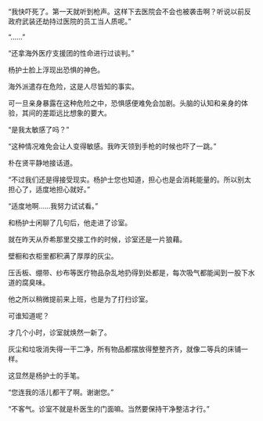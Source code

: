 “我快吓死了。第一天就听到枪声。这样下去医院会不会也被袭击啊？听说以前反政府武装还劫持过医院的员工当人质呢。”

“……”

“还拿海外医疗支援团的性命进行过谈判。”

杨护士脸上浮现出恐惧的神色。

海外派遣存在危险，这是人尽皆知的事实。

可一旦亲身暴露在这种危险之中，恐惧感便难免会加剧。头脑的认知和亲身的体验，其间的差距远比想象的要大。

“是我太敏感了吗？”

“这种情况难免会让人变得敏感。我昨天领到手枪的时候也吓了一跳。”

朴在贤平静地接话道。

“不过我们还是得接受现实。杨护士您也知道，担心也是会消耗能量的。所以别太担心了，适度地担心就好。”

“适度地啊……我努力试试看。”

和杨护士闲聊了几句后，他走进了诊室。

就在昨天从乔希那里交接工作的时候，诊室还是一片狼藉。

壁橱和衣柜里都积满了厚厚的灰尘。

压舌板、绷带、纱布等医疗物品杂乱地扔得到处都是，每次吸气都能闻到一股下水道的腐臭味。

他之所以稍微提前来上班，也是为了打扫诊室。

可谁知道呢？

才几个小时，诊室就焕然一新了。

灰尘和垃圾消失得一干二净，所有物品都摆放得整整齐齐，就像二等兵的床铺一样。

这显然是杨护士的手笔。

“您连我的活儿都干了啊。谢谢您。”

“不客气。诊室不就是朴医生的门面嘛。当然要保持干净整洁才行。”